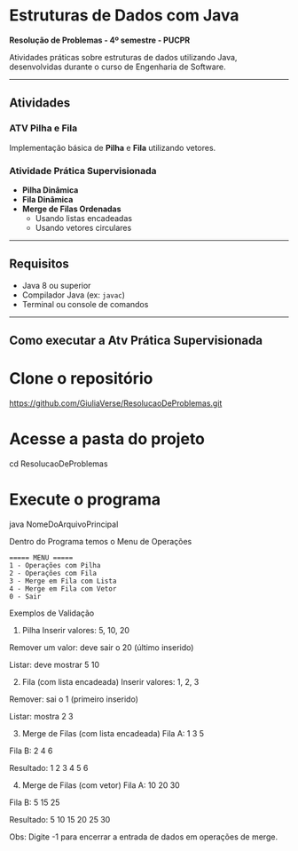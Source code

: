 # Estruturas de Dados com Java

**Resolução de Problemas - 4º semestre - PUCPR**

Atividades práticas sobre estruturas de dados utilizando Java, desenvolvidas durante o curso de Engenharia de Software.

---

## Atividades

### ATV Pilha e Fila
Implementação básica de **Pilha** e **Fila** utilizando vetores.

### Atividade Prática Supervisionada
- **Pilha Dinâmica**
- **Fila Dinâmica**
- **Merge de Filas Ordenadas**
  - Usando listas encadeadas
  - Usando vetores circulares

---

## Requisitos

- Java 8 ou superior
- Compilador Java (ex: `javac`)
- Terminal ou console de comandos

---

##  Como executar a Atv Prática Supervisionada


# Clone o repositório
https://github.com/GiuliaVerse/ResolucaoDeProblemas.git

# Acesse a pasta do projeto
cd ResolucaoDeProblemas

# Execute o programa
java NomeDoArquivoPrincipal

Dentro do Programa temos o  Menu de Operações
```
===== MENU =====
1 - Operações com Pilha
2 - Operações com Fila
3 - Merge em Fila com Lista
4 - Merge em Fila com Vetor
0 - Sair

```

Exemplos de Validação
1. Pilha
Inserir valores: 5, 10, 20

Remover um valor: deve sair o 20 (último inserido)

Listar: deve mostrar 5 10

2. Fila (com lista encadeada)
Inserir valores: 1, 2, 3

Remover: sai o 1 (primeiro inserido)

Listar: mostra 2 3

3. Merge de Filas (com lista encadeada)
Fila A: 1 3 5

Fila B: 2 4 6

Resultado: 1 2 3 4 5 6

4. Merge de Filas (com vetor)
Fila A: 10 20 30

Fila B: 5 15 25

Resultado: 5 10 15 20 25 30

Obs: Digite -1 para encerrar a entrada de dados em operações de merge.
